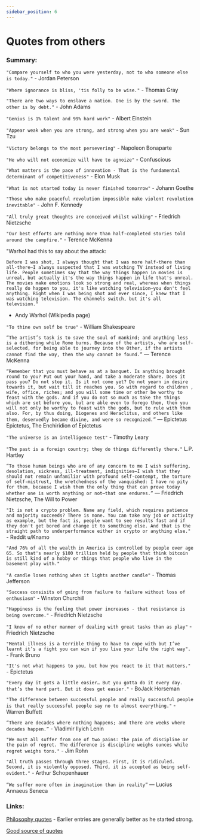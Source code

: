 ```yaml
---
sidebar_position: 6
---
```


# Quotes from others

### Summary:

`"Compare yourself to who you were yesterday, not to who someone else is today."` - Jordan Peterson

`"Where ignorance is bliss, 'tis folly to be wise."` - Thomas Gray

`"There are two ways to enslave a nation.
One is by the sword. The other is by debt."` - John Adams

`"Genius is 1% talent and 99% hard work"` - Albert Einstein

`"Appear weak when you are strong, and strong when you are weak"` - Sun Tzu

`"Victory belongs to the most persevering"` - Napoleon Bonaparte

`"He who will not economize will have to agnoize"` - Confuscious

`"What matters is the pace of innovation - That is the fundamental
determinant of competitiveness"` - Elon Musk

`"What is not started today is never finished tomorrow"` - Johann Goethe

`"Those who make peaceful revolution impossible make violent revolution inevitable"` - John F. Kennedy

`"All truly great thoughts are conceived whilst walking"` - Friedrich Nietzsche

`"Our best efforts are nothing more than half-completed stories told around the campfire."` - Terence McKenna

"Warhol had this to say about the attack:

`Before I was shot, I always thought that I was more half-there than all-there—I always suspected that I was watching TV instead of living life. People sometimes say that the way things happen in movies is unreal, but actually it's the way things happen in life that's unreal. The movies make emotions look so strong and real, whereas when things really do happen to you, it's like watching television—you don't feel anything. Right when I was being shot and ever since, I knew that I was watching television. The channels switch, but it's all television."`
- Andy Warhol (Wikipedia page)

`"To thine own self be true"` - William Shakespeare

`“The artist’s task is to save the soul of mankind; and anything less is a dithering while Rome burns. Because of the artists, who are self-selected, for being able to journey into the Other, if the artists cannot find the way, then the way cannot be found.”` ― Terence McKenna

`“Remember that you must behave as at a banquet. Is anything brought round to you? Put out your hand, and take a moderate share. Does it pass you? Do not stop it. Is it not come yet? Do not yearn in desire towards it, but wait till it reaches you. So with regard to children , wife, office, riches; and you will some time or other be worthy to feast with the gods. And if you do not so much as take the things which are set before you, but are able even to forego them, then you will not only be worthy to feast with the gods, but to rule with them also. For, by thus doing, Diogenes and Heraclitus, and others like them, deservedly became divine, and were so recognized.”`
― Epictetus Epictetus, The Enchiridion of Epictetus

`"The universe is an intelligence test"` - Timothy Leary

`"The past is a foreign country; they do things differently there."`
L.P. Hartley

`“To those human beings who are of any concern to me I wish suffering, desolation, sickness, ill-treatment, indignities—I wish that they should not remain unfamiliar with profound self-contempt, the torture of self-mistrust, the wretchedness of the vanquished: I have no pity for them, because I wish them the only thing that can prove today whether one is worth anything or not—that one endures.”` ― Friedrich Nietzsche, The Will to Power

`"It is not a crypto problem. Name any field, which requires patience and majority succeeds? There is none. You can take any job or activity as example, but the fact is, people want to see results fast and if they don't get bored and change it to something else. And that is the straight path to underperformance either in crypto or anything else."` - Reddit u/Knamo

`"And 76% of all the wealth in America is controlled by people over age 65. So that's nearly $100 trillion held by people that think bitcoin is still kind of a hobby or things that people who live in the basement play with."`

`"A candle loses nothing when it lights another candle"` - Thomas Jefferson

`"Success consisits of going from failure to failure without loss of enthusiasm"` - Winston Churchill

`"Happiness is the feeling that power increases - that resistance is being overcome."` - Friedrich Nietzsche

`"I know of no other manner of dealing with great tasks than as play"` - Friedrich Nietzsche

`"Mental illness is a terrible thing to have to cope with but I’ve learnt it’s a fight you can win if you live your life the right way".` - Frank Bruno

`"It's not what happens to you, but how you react to it that matters."` - Epictetus

`"Every day it gets a little easier… But you gotta do it every day. that’s the hard part. But it does get easier."` - BoJack Horseman

`"The difference between successful people and really successful people is that really successful people say no to almost everything."` - Warren Buffett

`“There are decades where nothing happens; and there are weeks where decades happen.”` - Vladimir Ilyich Lenin

`"We must all suffer from one of two pains: the pain of discipline or the pain of regret. The difference is discipline weighs ounces while regret weighs tons."` - Jim Rohn

`"All truth passes through three stages. First, it is ridiculed. Second, it is violently opposed. Third, it is accepted as being self-evident."` - Arthur Schopenhauer

`“We suffer more often in imagination than in reality”` ― Lucius Annaeus Seneca


### Links:

[Philosophy quotes](https://philosiblog.com/) - Earlier entries are generally better as he started strong.

[Good source of quotes](https://www.goodreads.com/quotes)






